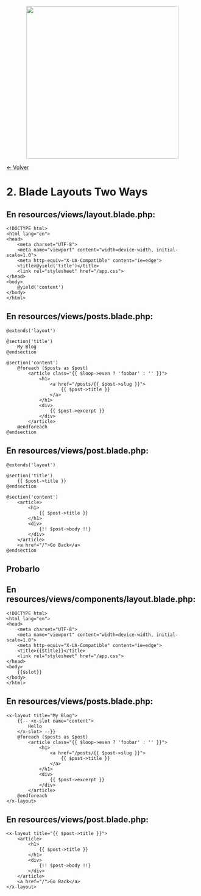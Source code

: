 <p align="center"><a href="https://laravel.com" target="_blank"><img src="https://raw.githubusercontent.com/laravel/art/master/logo-lockup/5%20SVG/2%20CMYK/1%20Full%20Color/laravel-logolockup-cmyk-red.svg" width="400"></a></p>

[<- Volver](../../README.md)

# 2. Blade Layouts Two Ways

## En resources/views/layout.blade.php:

    <!DOCTYPE html>
    <html lang="en">
    <head>
        <meta charset="UTF-8">
        <meta name="viewport" content="width=device-width, initial-scale=1.0">
        <meta http-equiv="X-UA-Compatible" content="ie=edge">
        <title>@yield('title')</title>
        <link rel="stylesheet" href="/app.css">
    </head>
    <body>
        @yield('content')
    </body>
    </html>

## En resources/views/posts.blade.php:

    @extends('layout')

    @section('title')
        My Blog
    @endsection

    @section('content')
        @foreach ($posts as $post)
            <article class="{{ $loop->even ? 'foobar' : '' }}">
                <h1>
                    <a href="/posts/{{ $post->slug }}">
                        {{ $post->title }}
                    </a>
                </h1>
                <div>
                    {{ $post->excerpt }}
                </div>
            </article>
        @endforeach
    @endsection

## En resources/views/post.blade.php:

    @extends('layout')

    @section('title')
        {{ $post->title }}
    @endsection

    @section('content')
        <article>
            <h1>
                {{ $post->title }}
            </h1>
            <div>
                {!! $post->body !!}
            </div>
        </article>
        <a href="/">Go Back</a>
    @endsection

## Probarlo

## En resources/views/components/layout.blade.php:

    <!DOCTYPE html>
    <html lang="en">
    <head>
        <meta charset="UTF-8">
        <meta name="viewport" content="width=device-width, initial-scale=1.0">
        <meta http-equiv="X-UA-Compatible" content="ie=edge">
        <title>{{$title}}</title>
        <link rel="stylesheet" href="/app.css">
    </head>
    <body>
        {{$slot}}
    </body>
    </html>

## En resources/views/posts.blade.php:

    <x-layout title="My Blog">
        {{-- <x-slot name="content">
            Hello
        </x-slot> --}}
        @foreach ($posts as $post)
            <article class="{{ $loop->even ? 'foobar' : '' }}">
                <h1>
                    <a href="/posts/{{ $post->slug }}">
                        {{ $post->title }}
                    </a>
                </h1>
                <div>
                    {{ $post->excerpt }}
                </div>
            </article>
        @endforeach
    </x-layout>

## En resources/views/post.blade.php:

    <x-layout title="{{ $post->title }}">
        <article>
            <h1>
                {{ $post->title }}
            </h1>
            <div>
                {!! $post->body !!}
            </div>
        </article>
        <a href="/">Go Back</a>
    </x-layout>